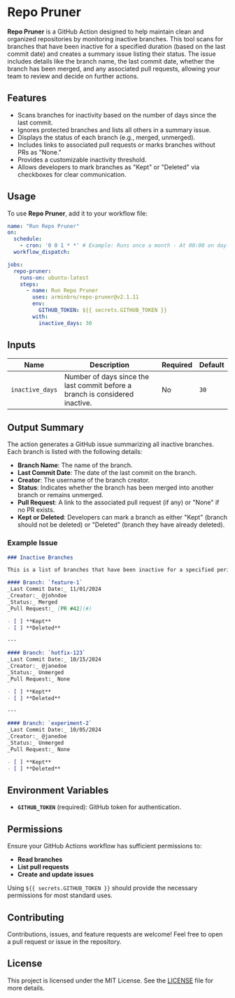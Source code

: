 # Repo Pruner

**Repo Pruner** is a GitHub Action designed to help maintain clean and organized repositories by monitoring inactive branches. This tool scans for branches that have been inactive for a specified duration (based on the last commit date) and creates a summary issue listing their status. The issue includes details like the branch name, the last commit date, whether the branch has been merged, and any associated pull requests, allowing your team to review and decide on further actions.

## Features
- Scans branches for inactivity based on the number of days since the last commit.
- Ignores protected branches and lists all others in a summary issue.
- Displays the status of each branch (e.g., merged, unmerged).
- Includes links to associated pull requests or marks branches without PRs as "None."
- Provides a customizable inactivity threshold.
- Allows developers to mark branches as "Kept" or "Deleted" via checkboxes for clear communication.

## Usage
To use **Repo Pruner**, add it to your workflow file:

```yaml
name: "Run Repo Pruner"
on:
  schedule:
    - cron: '0 0 1 * *' # Example: Runs once a month - At 00:00 on day-of-month 1.
  workflow_dispatch:

jobs:
  repo-pruner:
    runs-on: ubuntu-latest
    steps:
      - name: Run Repo Pruner
        uses: arminbro/repo-pruner@v2.1.11
        env:
          GITHUB_TOKEN: ${{ secrets.GITHUB_TOKEN }}
        with:
          inactive_days: 30
```

## Inputs

| Name            | Description                                                                                          | Required | Default     |
|-----------------|------------------------------------------------------------------------------------------------------|----------|-------------|
| `inactive_days` | Number of days since the last commit before a branch is considered inactive.                         | No       | `30`        |

## Output Summary
The action generates a GitHub issue summarizing all inactive branches. Each branch is listed with the following details:
- **Branch Name**: The name of the branch.
- **Last Commit Date**: The date of the last commit on the branch.
- **Creator**: The username of the branch creator.
- **Status**: Indicates whether the branch has been merged into another branch or remains unmerged.
- **Pull Request**: A link to the associated pull request (if any) or "None" if no PR exists.
- **Kept or Deleted**: Developers can mark a branch as either "Kept" (branch should not be deleted) or "Deleted" (branch they have already deleted).

### Example Issue

```md
### Inactive Branches

This is a list of branches that have been inactive for a specified period. Please mark either "Kept" or "Deleted" for each branch to inform your team about your decision.

#### Branch: `feature-1`
_Last Commit Date:_ 11/01/2024  
_Creator:_ @johndoe  
_Status:_ Merged  
_Pull Request:_ [PR #42](#)

- [ ] **Kept**
- [ ] **Deleted**

---

#### Branch: `hotfix-123`
_Last Commit Date:_ 10/15/2024  
_Creator:_ @janedoe  
_Status:_ Unmerged  
_Pull Request:_ None

- [ ] **Kept**
- [ ] **Deleted**

---

#### Branch: `experiment-2`
_Last Commit Date:_ 10/05/2024  
_Creator:_ @janedoe  
_Status:_ Unmerged  
_Pull Request:_ None

- [ ] **Kept**
- [ ] **Deleted**
```

## Environment Variables
- **`GITHUB_TOKEN`** (required): GitHub token for authentication.

## Permissions
Ensure your GitHub Actions workflow has sufficient permissions to:
- **Read branches**
- **List pull requests**
- **Create and update issues**

Using `${{ secrets.GITHUB_TOKEN }}` should provide the necessary permissions for most standard uses.

## Contributing
Contributions, issues, and feature requests are welcome! Feel free to open a pull request or issue in the repository.

## License
This project is licensed under the MIT License. See the [LICENSE](https://github.com/arminbro/repo-pruner/blob/master/LICENSE) file for more details.
